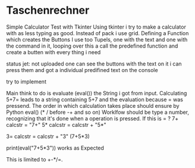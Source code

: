 # Taschenrechner
Simple Calculator Test with Tkinter
Using tkinter i try to make a calculator with as less typing as good.
Instead of pack i use grid.
Defining a Function which creates the Buttons
I use too Tupels, one with the text and one with the command in it,
looping over this a call the predefined function and create a butten with every thing i need

status jet: not uploaded 
            one can see the buttons with the text on it 
            i can press them and got a individual predifined text on the console
            
try to implement 
  
Main think to do is evaluate (eval()) the String i got from input.
Calculating 5+7= leads to a string containing 5+7 and the evaluation because = was pressend.
The order in which calculation takes place should ensure by Python eval() (* / before -+ and so on)
Worklfow should be type a number, recognizing that it's done when a operation is pressed. If this is = ?
7+          calcstr = "7+"
5*          calcstr = calcstr + "5*"

3=          calcstr = calcstr + "3" (7+5*3)   

print(eval("7+5*3")) works as Expected

This is limited to +-*/=. 